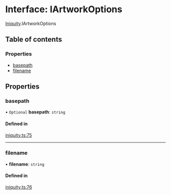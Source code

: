 # Interface: IArtworkOptions

[Iniquity](../modules/Iniquity.md).IArtworkOptions

## Table of contents

### Properties

- [basepath](Iniquity.IArtworkOptions.md#basepath)
- [filename](Iniquity.IArtworkOptions.md#filename)

## Properties

### basepath

• `Optional` **basepath**: `string`

#### Defined in

[iniquity.ts:75](https://github.com/iniquitybbs/iniquity/blob/1e096e6/packages/core/src/iniquity.ts#L75)

___

### filename

• **filename**: `string`

#### Defined in

[iniquity.ts:76](https://github.com/iniquitybbs/iniquity/blob/1e096e6/packages/core/src/iniquity.ts#L76)
